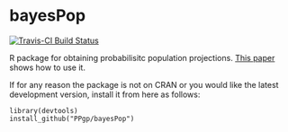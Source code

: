 # bayesPop

[![Travis-CI Build Status](https://travis-ci.org/PPgp/bayesPop.svg?branch=master)](https://travis-ci.org/PPgp/bayesPop)

R package for obtaining probabilisitc population projections. [This paper](http://www.unece.org/fileadmin/DAM/stats/documents/ece/ces/ge.11/2013/WP_13.2.pdf)
shows how to use it.

If for any reason the package is not on CRAN or you would like the latest development version, install it from here as follows:

```
library(devtools)
install_github("PPgp/bayesPop")
```

